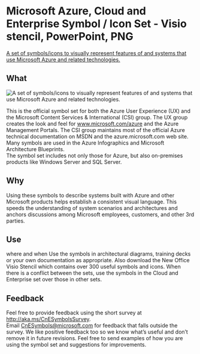 # Microsoft Azure, Cloud and Enterprise Symbol / Icon Set - Visio stencil, PowerPoint, PNG
[A set of symbols/icons to visually represent features of and systems that use Microsoft Azure and related technologies.](https://www.microsoft.com/en-us/download/details.aspx?id=41937&tduid)

## What
![A set of symbols/icons to visually represent features of and systems that use Microsoft Azure and related technologies.](https://mountainss.files.wordpress.com/2014/12/enterprise-cloud-visio-icons.png)

This is the official symbol set for both the Azure User Experience (UX) and the Microsoft Content Services & International (CSI) group. The UX group creates the look and feel for www.microsoft.com/azure  and the Azure Management Portals.  The CSI group maintains most of the official Azure technical documentation on MSDN and the azure.microsoft.com web site. Many symbols are used in the Azure Infographics and Microsoft Architecture Blueprints.   
The symbol set includes not only those for Azure, but also on-premises products like Windows Server and SQL Server. 

## Why
Using these symbols to describe systems built with Azure and other Microsoft products helps establish a consistent visual language. This speeds the understanding of system scenarios and architectures and anchors discussions among Microsoft employees, customers, and other 3rd parties.  

## Use
where and when Use the symbols in architectural diagrams, training decks or your own documentation as appropriate.  Also download the New Office Visio Stencil which contains over 300 useful symbols and icons. When there is a conflict between the sets, use the symbols in the Cloud and Enterprise set over those in other sets. 

## Feedback
Feel free to provide feedback using the short survey at http://aka.ms/CnESymbolsSurvey.    
Email CnESymbols@microsoft.com for feedback that falls outside the survey. We like positive feedback too so we know what’s useful and don’t remove it in future revisions. Feel free to send examples of how you are using the symbol set and suggestions for improvements. 
